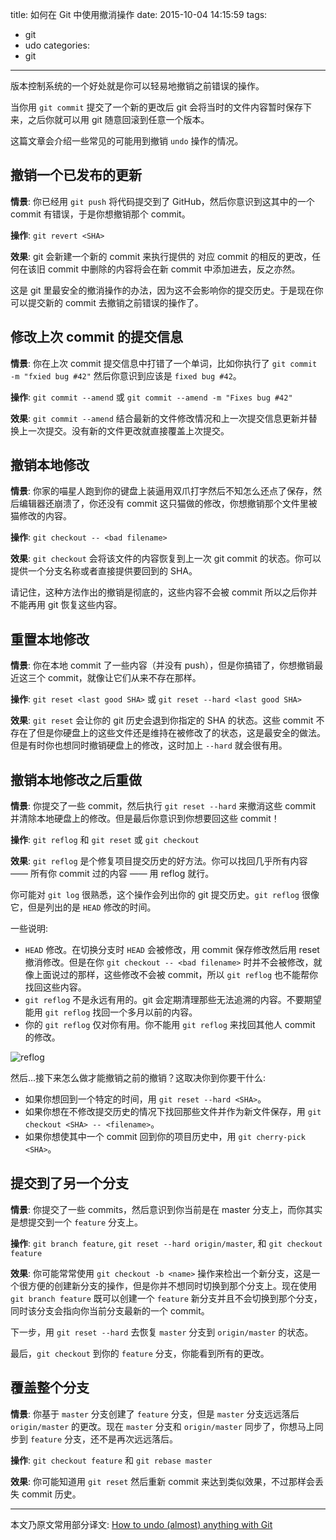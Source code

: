 title: 如何在 Git 中使用撤消操作
date: 2015-10-04 14:15:59
tags:
- git
- udo
categories:
- git
---

版本控制系统的一个好处就是你可以轻易地撤销之前错误的操作。

当你用 `git commit` 提交了一个新的更改后 git 会将当时的文件内容暂时保存下来，之后你就可以用 git 随意回滚到任意一个版本。

这篇文章会介绍一些常见的可能用到撤销 `undo` 操作的情况。

## 撤销一个已发布的更新

**情景**: 你已经用 `git push` 将代码提交到了 GitHub，然后你意识到这其中的一个 commit 有错误，于是你想撤销那个 commit。

**操作**: `git revert <SHA>`

**效果**: git 会新建一个新的 commit 来执行提供的 <SHA> 对应 commit 的相反的更改，任何在该旧 commit 中删除的内容将会在新 commit 中添加进去，反之亦然。

这是 git 里最安全的撤消操作的办法，因为这不会影响你的提交历史。于是现在你可以提交新的 commit 去撤销之前错误的操作了。

## 修改上次 commit 的提交信息

**情景**: 你在上次 commit 提交信息中打错了一个单词，比如你执行了 `git commit -m "fxied bug #42"` 然后你意识到应该是 `fixed bug #42`。

**操作**: `git commit --amend` 或 `git commit --amend -m "Fixes bug #42"`

**效果**: `git commit --amend` 结合最新的文件修改情况和上一次提交信息更新并替换上一次提交。没有新的文件更改就直接覆盖上次提交。

## 撤销本地修改

**情景**: 你家的喵星人跑到你的键盘上装逼用双爪打字然后不知怎么还点了保存，然后编辑器还崩溃了，你还没有 commit 这只猫做的修改，你想撤销那个文件里被猫修改的内容。

**操作**: `git checkout -- <bad filename>`

**效果**: `git checkout` 会将该文件的内容恢复到上一次 git commit 的状态。你可以提供一个分支名称或者直接提供要回到的 SHA。

请记住，这种方法作出的撤销是彻底的，这些内容不会被 commit 所以之后你并不能再用 git 恢复这些内容。

## 重置本地修改

**情景**: 你在本地 commit 了一些内容（并没有 push），但是你搞错了，你想撤销最近这三个 commit，就像让它们从来不存在那样。

**操作**: `git reset <last good SHA>` 或 `git reset --hard <last good SHA>`

**效果**: `git reset` 会让你的 git 历史会退到你指定的 SHA 的状态。这些 commit 不存在了但是你硬盘上的这些文件还是维持在被修改了的状态，这是最安全的做法。但是有时你也想同时撤销硬盘上的修改，这时加上 `--hard` 就会很有用。

## 撤销本地修改之后重做

**情景**: 你提交了一些 commit，然后执行 `git reset --hard` 来撤消这些 commit 并清除本地硬盘上的修改。但是最后你意识到你想要回这些 commit！

**操作**: `git reflog` 和 `git reset` 或 `git checkout`

**效果**: `git reflog` 是个修复项目提交历史的好方法。你可以找回几乎所有内容 —— 所有你 commit 过的内容 —— 用 reflog 就行。

你可能对 `git log` 很熟悉，这个操作会列出你的 git 提交历史。`git reflog` 很像它，但是列出的是 `HEAD` 修改的时间。

一些说明:

- `HEAD` 修改。在切换分支时 `HEAD` 会被修改，用 commit 保存修改然后用 reset 撤消修改。但是在你 `git checkout -- <bad filename>` 时并不会被修改，就像上面说过的那样，这些修改不会被 commit，所以 `git reflog` 也不能帮你找回这些内容。
- `git reflog` 不是永远有用的。git 会定期清理那些无法追溯的内容。不要期望能用 `git reflog` 找回一个多月以前的内容。
- 你的 `git reflog` 仅对你有用。你不能用 `git reflog` 来找回其他人 commit 的修改。

![reflog](https://cloud.githubusercontent.com/assets/2077/6953866/f6b9f054-d891-11e4-8c53-838eff9f40ae.png)

然后...接下来怎么做才能撤销之前的撤销？这取决你到你要干什么:

- 如果你想回到一个特定的时间，用 `git reset --hard <SHA>`。
- 如果你想在不修改提交历史的情况下找回那些文件并作为新文件保存，用 `git checkout <SHA> -- <filename>`。
- 如果你想使其中一个 commit 回到你的项目历史中，用 `git cherry-pick <SHA>`。

## 提交到了另一个分支

**情景**: 你提交了一些 commits，然后意识到你当前是在 master 分支上，而你其实是想提交到一个 `feature` 分支上。

**操作**: `git branch feature`, `git reset --hard origin/master`, 和 `git checkout feature`

**效果**: 你可能常常使用 `git checkout -b <name>` 操作来检出一个新分支，这是一个很方便的创建新分支的操作，但是你并不想同时切换到那个分支上。现在使用 `git branch feature` 既可以创建一个 `feature` 新分支并且不会切换到那个分支，同时该分支会指向你当前分支最新的一个 commit。

下一步，用 `git reset --hard` 去恢复 `master` 分支到 `origin/master` 的状态。

最后，`git checkout` 到你的 `feature` 分支，你能看到所有的更改。

## 覆盖整个分支

**情景**: 你基于 `master` 分支创建了 `feature` 分支，但是 `master` 分支远远落后 `origin/master` 的更改。现在 `master` 分支和 `origin/master` 同步了，你想马上同步到 `feature` 分支，还不是再次远远落后。

**操作**: `git checkout feature` 和 `git rebase master`

**效果**: 你可能知道用 `git reset` 然后重新 commit 来达到类似效果，不过那样会丢失 commit 历史。

---

本文乃原文常用部分译文: [How to undo (almost) anything with Git](https://github.com/blog/2019-how-to-undo-almost-anything-with-git)